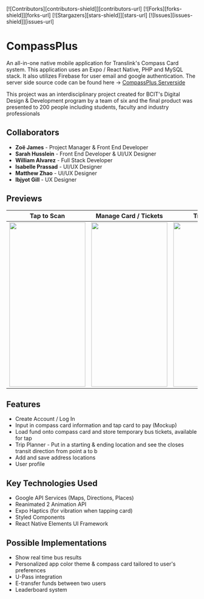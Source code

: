 <div id="top"></div>

[![Contributors][contributors-shield]][contributors-url]
[![Forks][forks-shield]][forks-url]
[![Stargazers][stars-shield]][stars-url]
[![Issues][issues-shield]][issues-url]

# CompassPlus

An all-in-one native mobile application for Translink's Compass Card system. This application uses an Expo / React Native, PHP and MySQL stack. It also utilizes Firebase for user email and google authentication. The server side source code can be found here -> [CompassPlus Serverside](https://github.com/wilyyy/CompassPlus-Serverside)

This project was an interdisciplinary project created for BCIT's Digital Design & Development program by a team of six and the final product was presented to 200 people including students, faculty and industry professionals

## Collaborators
- **Zoë James** - Project Manager & Front End Developer
- **Sarah Husslein** - Front End Developer & UI/UX Designer
- **William Alvarez** - Full Stack Developer
- **Isabelle Prassad** - UI/UX Designer
- **Matthew Zhao** - UI/UX Designer
- **Ibjyot Gill** - UX Designer

## Previews
Tap to Scan            |  Manage Card / Tickets  |  Trip Planner 
:-------------------------:|:-------------------------:|:-------------------------:
<img src="https://media.giphy.com/media/MnmYbfuA9ULhJwQnrH/giphy.gif" width="200" height="433" />  |  <img src="https://media.giphy.com/media/aY3WzzmU7m6jYQTjoy/giphy.gif" width="200" height="433" /> |  <img src="https://media.giphy.com/media/FsS49gY5urfgc7t6FX/giphy.gif" width="200" height="433" /> 

## Features 
- Create Account / Log In
- Input in compass card information and tap card to pay (Mockup)
- Load fund onto compass card and store temporary bus tickets, available for tap
- Trip Planner - Put in a starting & ending location and see the closes transit direction from point a to b
- Add and save address locations
- User profile

## Key Technologies Used
- Google API Services (Maps, Directions, Places)
- Reanimated 2 Animation API
- Expo Haptics (for vibration when tapping card)
- Styled Components
- React Native Elements UI Framework

## Possible Implementations
- Show real time bus results
- Personalized app color theme & compass card tailored to user's preferences
- U-Pass integration
- E-transfer funds between two users
- Leaderboard system
